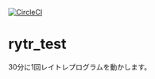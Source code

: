 [![CircleCI](https://circleci.com/gh/cpuex-19-6/rytr_test.svg?style=svg)](https://circleci.com/gh/cpuex-19-6/rytr_test)

# rytr_test
 
30分に1回レイトレプログラムを動かします。
